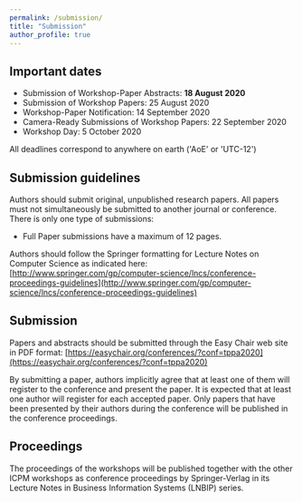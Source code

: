 ```yaml
---
permalink: /submission/
title: "Submission"
author_profile: true
---
```


## Important dates

* Submission of Workshop-Paper Abstracts: **18 August 2020**
* Submission of Workshop Papers: 25 August 2020
* Workshop-Paper Notification: 14 September 2020
* Camera-Ready Submissions of Workshop Papers: 22 September 2020
* Workshop Day: 5 October 2020

All deadlines correspond to anywhere on earth ('AoE' or 'UTC-12')

## Submission guidelines
Authors should submit original, unpublished research papers. All papers must not simultaneously be submitted to another journal or conference. There is only one type of submissions:

* Full Paper submissions have a maximum of 12 pages.

Authors should follow the Springer formatting for Lecture Notes on Computer Science as indicated here:
[http://www.springer.com/gp/computer-science/lncs/conference-proceedings-guidelines](http://www.springer.com/gp/computer-science/lncs/conference-proceedings-guidelines)

## Submission
Papers and abstracts should be submitted through the Easy Chair web site in PDF format:
[https://easychair.org/conferences/?conf=tppa2020](https://easychair.org/conferences/?conf=tppa2020)

By submitting a paper, authors implicitly agree that at least one of them will register to the conference and present the paper. It is expected that at least one author will register for each accepted paper. Only papers that have been presented by their authors during the conference will be published in the conference proceedings.

## Proceedings
The proceedings of the workshops will be published together with the other ICPM workshops as conference proceedings by Springer-Verlag in its Lecture Notes in Business Information Systems (LNBIP) series.
